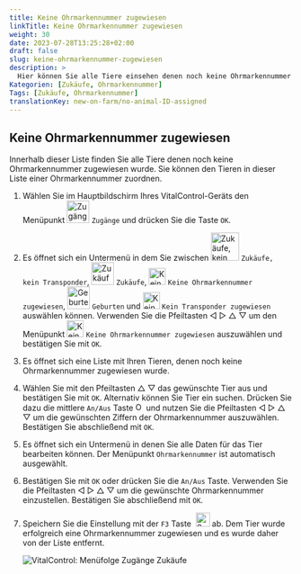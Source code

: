 ```yaml
---
title: Keine Ohrmarkennummer zugewiesen
linkTitle: Keine Ohrmarkennummer zugewiesen
weight: 30
date: 2023-07-28T13:25:28+02:00
draft: false
slug: keine-ohrmarkennummer-zugewiesen
description: >
  Hier können Sie alle Tiere einsehen denen noch keine Ohrmarkennummer zugewiesen wurde und diesen Tieren eine Ohrmarkennummer zuweisen.
Kategorien: [Zukäufe, Ohrmarkennummer]
Tags: [Zukäufe, Ohrmarkennummer]
translationKey: new-on-farm/no-animal-ID-assigned
---
```

## Keine Ohrmarkennummer zugewiesen

Innerhalb dieser Liste finden Sie alle Tiere denen noch keine Ohrmarkennummer zugewiesen wurde. Sie können den Tieren in dieser Liste einer Ohrmarkennummer zuordnen.

1. Wählen Sie im Hauptbildschirm Ihres VitalControl-Geräts den Menüpunkt <img src="/icons/main/new-on-farm.svg" width="40" align="bottom" alt="Zugänge" /> `Zugänge` und drücken Sie die Taste `OK`.

2.  Es öffnet sich ein Untermenü in dem Sie zwischen <img src="/icons/registration/new-on-farm-no-transponder.svg" width="50" align="bottom" alt="Zukäufe, kein Transponder" /> `Zukäufe, kein Transponder`, <img src="/icons/main/new-on-farm.svg" width="40" align="bottom" alt="Zukäufe" /> `Zukäufe`, <img src="/icons/registration/no-eartag-number.svg" width="30" align="bottom" alt="Keine Ohrmarkennummer zugewiesen" /> `Keine Ohrmarkennummer zugewiesen`, <img src="/icons/main/births.svg" width="40" align="bottom" alt="Geburten" /> `Geburten` und <img src="/icons/registration/no-transponder.svg" width="30" align="bottom" alt="Kein Transponder zugewiesen" /> `Kein Transponder zugewiesen` auswählen können. Verwenden Sie die Pfeiltasten ◁ ▷ △ ▽ um den Menüpunkt <img src="/icons/registration/no-eartag-number.svg" width="30" align="bottom" alt="Keine Ohrmarkennummer zugewiesen" /> `Keine Ohrmarkennummer zugewiesen` auszuwählen und bestätigen Sie mit `OK`.

3. Es öffnet sich eine Liste mit Ihren Tieren, denen noch keine Ohrmarkennummer zugewiesen wurde.

4. Wählen Sie mit den Pfeiltasten △ ▽ das gewünschte Tier aus und bestätigen Sie mit `OK`. Alternativ können Sie Tier ein suchen. Drücken Sie dazu die mittlere `An/Aus` Taste <img src="/icons/footer/search.svg" width="15" align="bottom" alt="Ohrmarke" /> und nutzen Sie die Pfeiltasten ◁ ▷ △ ▽ um die gewünschten Ziffern der Ohrmarkennummer auszuwählen. Bestätigen Sie abschließend mit `OK`.

5. Es öffnet sich ein Untermenü in denen Sie alle Daten für das Tier bearbeiten können. Der Menüpunkt `Ohrmarkennummer` ist automatisch ausgewählt.

6. Bestätigen Sie mit `OK` oder drücken Sie die `An/Aus` Taste. Verwenden Sie die Pfeiltasten ◁ ▷ △ ▽ um die gewünschte Ohrmarkennummer einzustellen. Bestätigen Sie abschließend mit `OK`.

7. Speichern Sie die Einstellung mit der `F3` Taste &nbsp;<img src="/icons/footer/save.svg" width="25" align="bottom" alt="Speichern" /> ab. Dem Tier wurde erfolgreich eine Ohrmarkennummer zugewiesen und es wurde daher von der Liste entfernt.

    ![VitalControl: Menüfolge Zugänge Zukäufe](../bilder/keine-ohrnummer-zugewiesen.png "Keine Ohrmarkennummer zugewiesen")
